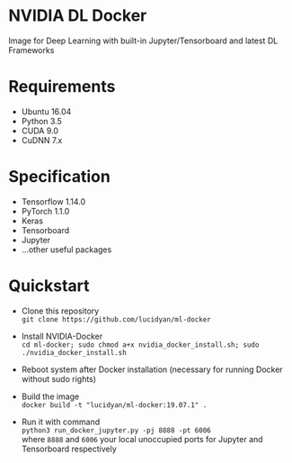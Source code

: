 # NVIDIA DL Docker
Image for Deep Learning with built-in Jupyter/Tensorboard and latest DL Frameworks

# Requirements
- Ubuntu 16.04
- Python 3.5
- CUDA 9.0
- CuDNN 7.x

# Specification
- Tensorflow 1.14.0
- PyTorch 1.1.0
- Keras
- Tensorboard
- Jupyter
- ...other useful packages

# Quickstart
- Clone this repository
<br/>`git clone https://github.com/lucidyan/ml-docker`

- Install NVIDIA-Docker
<br/>`cd ml-docker; sudo chmod a+x nvidia_docker_install.sh; sudo ./nvidia_docker_install.sh`

- Reboot system after Docker installation (necessary for running Docker without sudo rights)

- Build the image
<br/>`docker build -t "lucidyan/ml-docker:19.07.1" .`

- Run it with command
<br/>`python3 run_docker_jupyter.py -pj 8888 -pt 6006`
<br/> where `8888` and `6006` your local unoccupied ports for Jupyter and Tensorboard respectively
